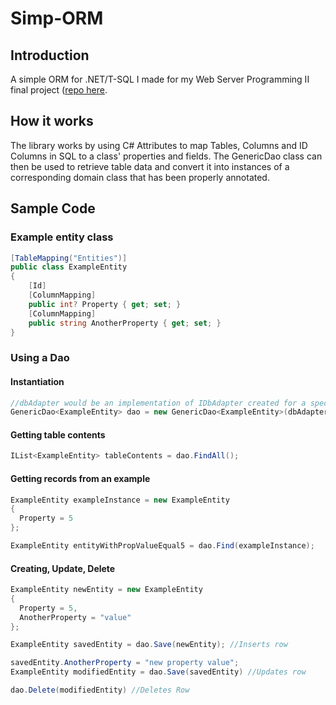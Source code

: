 # Simp-ORM

## Introduction
A simple ORM for .NET/T-SQL I made for my Web Server Programming II final project ([repo here](https://github.com/CGGTeam/GGFlix).

## How it works
The library works by using C# Attributes to map Tables, Columns and ID Columns in SQL to a class' properties and fields. The GenericDao class can then be used to retrieve table data and convert it into instances of a corresponding domain class that has been properly annotated.

## Sample Code

### Example entity class
```csharp
[TableMapping("Entities")]
public class ExampleEntity
{
    [Id]
    [ColumnMapping]
    public int? Property { get; set; }
    [ColumnMapping]
    public string AnotherProperty { get; set; }
}
```

### Using a Dao

#### Instantiation
```csharp
//dbAdapter would be an implementation of IDbAdapter created for a specific DBMS / Sql dialect. I used Sql Server / T-SQL
GenericDao<ExampleEntity> dao = new GenericDao<ExampleEntity>(dbAdapter);
```

#### Getting table contents
```csharp
IList<ExampleEntity> tableContents = dao.FindAll();
```

#### Getting records from an example
```csharp
ExampleEntity exampleInstance = new ExampleEntity 
{
  Property = 5
};

ExampleEntity entityWithPropValueEqual5 = dao.Find(exampleInstance);
```

#### Creating, Update, Delete
```csharp
ExampleEntity newEntity = new ExampleEntity 
{
  Property = 5,
  AnotherProperty = "value"
};

ExampleEntity savedEntity = dao.Save(newEntity); //Inserts row

savedEntity.AnotherProperty = "new property value";
ExampleEntity modifiedEntity = dao.Save(savedEntity) //Updates row

dao.Delete(modifiedEntity) //Deletes Row
```
